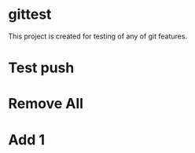 # gittest
This project is created for testing of any of git features.

# Test push

# Remove All

# Add 1